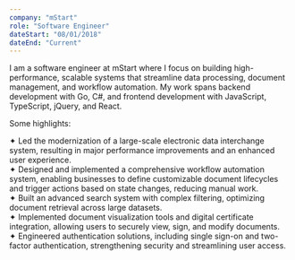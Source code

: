 ```yaml
---
company: "mStart"
role: "Software Engineer"
dateStart: "08/01/2018"
dateEnd: "Current"
---
```


I am a software engineer at mStart where I focus on building high-performance, scalable systems that streamline data processing, document management, and workflow automation. My work spans backend development with Go, C#, and frontend development with JavaScript, TypeScript, jQuery, and React.

Some highlights:

✦ Led the modernization of a large-scale electronic data interchange system, resulting in major performance improvements and an enhanced user experience.
<br/>
✦ Designed and implemented a comprehensive workflow automation system, enabling businesses to define customizable document lifecycles and trigger actions based on state changes, reducing manual work.
<br/>
✦ Built an advanced search system with complex filtering, optimizing document retrieval across large datasets.
<br/>
✦ Implemented document visualization tools and digital certificate integration, allowing users to securely view, sign, and modify documents.
<br/>
✦ Engineered authentication solutions, including single sign-on and two-factor authentication, strengthening security and streamlining user access.